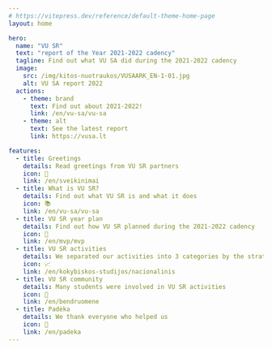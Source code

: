 ```yaml
---
# https://vitepress.dev/reference/default-theme-home-page
layout: home

hero:
  name: "VU SR"
  text: "report of the Year 2021-2022 cadency"
  tagline: Find out what VU SA did during the 2021-2022 cadency
  image:
    src: /img/kitos-nuotraukos/VUSAARK_EN-1-01.jpg
    alt: VU SA report 2022
  actions:
    - theme: brand
      text: Find out about 2021-2022!
      link: /en/vu-sa/vu-sa
    - theme: alt
      text: See the latest report
      link: https://vusa.lt

features:
  - title: Greetings
    details: Read greetings from VU SR partners
    icon: 🎉
    link: /en/sveikinimai
  - title: What is VU SR?
    details: Find out what VU SR is and what it does
    icon: 📚
    link: /en/vu-sa/vu-sa
  - title: VU SR year plan
    details: Find out how VU SR planned during the 2021-2022 cadency
    icon: 📝
    link: /en/mvp/mvp
  - title: VU SR activities
    details: We separated our activities into 3 categories by the strategic plan
    icon: 📈
    link: /en/kokybiskos-studijos/nacionalinis
  - title: VU SR community
    details: Many students were involved in VU SR activities
    icon: 🤝
    link: /en/bendruomene
  - title: Padėka
    details: We thank everyone who helped us
    icon: 🙏
    link: /en/padeka
---
```

